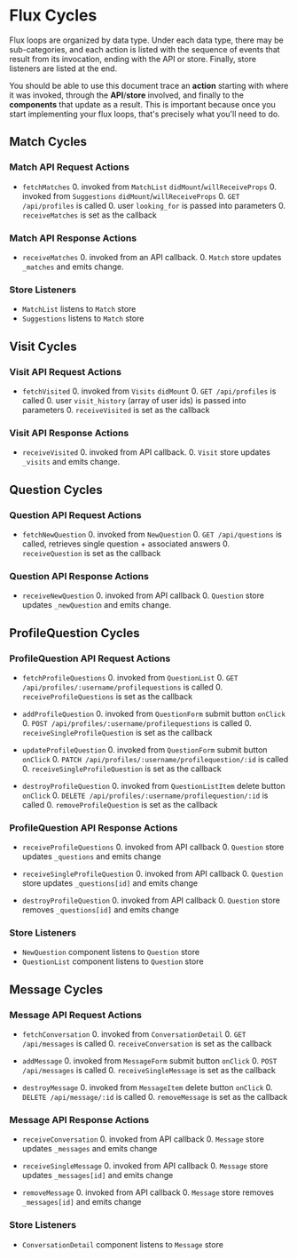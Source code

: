 # Flux Cycles

Flux loops are organized by data type. Under each data type, there may
be sub-categories, and each action is listed with the sequence of events
that result from its invocation, ending with the API or store. Finally,
store listeners are listed at the end.

You should be able to use this document trace an **action** starting
with where it was invoked, through the **API**/**store** involved, and
finally to the **components** that update as a result. This is important
because once you start implementing your flux loops, that's precisely
what you'll need to do.

## Match Cycles

### Match API Request Actions

* `fetchMatches`
  0. invoked from `MatchList` `didMount`/`willReceiveProps`
  0. invoked from `Suggestions` `didMount`/`willReceiveProps`
  0. `GET /api/profiles` is called
  0. user `looking_for` is passed into parameters
  0. `receiveMatches` is set as the callback

### Match API Response Actions

* `receiveMatches`
  0. invoked from an API callback.
  0. `Match` store updates `_matches` and emits change.

### Store Listeners
  * `MatchList` listens to `Match` store
  * `Suggestions` listens to `Match` store

## Visit Cycles

### Visit API Request Actions

* `fetchVisited`
  0. invoked from `Visits` `didMount`
  0. `GET /api/profiles` is called
  0. user `visit_history` (array of user ids) is passed into parameters
  0. `receiveVisited` is set as the callback

### Visit API Response Actions

* `receiveVisited`
  0. invoked from API callback.
  0. `Visit` store updates `_visits` and emits change.

## Question Cycles

### Question API Request Actions

* `fetchNewQuestion`
  0. invoked from `NewQuestion`
  0. `GET /api/questions` is called, retrieves single question + associated answers
  0. `receiveQuestion` is set as the callback

### Question API Response Actions

* `receiveNewQuestion`
  0. invoked from API callback
  0. `Question` store updates `_newQuestion` and emits change.

## ProfileQuestion Cycles

### ProfileQuestion API Request Actions

* `fetchProfileQuestions`
  0. invoked from `QuestionList`
  0. `GET /api/profiles/:username/profilequestions` is called
  0. `receiveProfileQuestions` is set as the callback

* `addProfileQuestion`
  0. invoked from `QuestionForm` submit button `onClick`
  0. `POST /api/profiles/:username/profilequestions` is called
  0. `receiveSingleProfileQuestion` is set as the callback

* `updateProfileQuestion`
  0. invoked from `QuestionForm` submit button `onClick`
  0. `PATCH /api/profiles/:username/profilequestion/:id` is called
  0. `receiveSingleProfileQuestion` is set as the callback

* `destroyProfileQuestion`
  0. invoked from `QuestionListItem` delete button `onClick`
  0. `DELETE /api/profiles/:username/profilequestion/:id` is called
  0. `removeProfileQuestion` is set as the callback

### ProfileQuestion API Response Actions

* `receiveProfileQuestions`
  0. invoked from API callback
  0. `Question` store updates `_questions` and emits change

* `receiveSingleProfileQuestion`
  0. invoked from API callback
  0. `Question` store updates `_questions[id]` and emits change

* `destroyProfileQuestion`
  0. invoked from API callback
  0. `Question` store removes `_questions[id]` and emits change

### Store Listeners
  * `NewQuestion` component listens to `Question` store
  * `QuestionList` component listens to `Question` store


## Message Cycles

### Message API Request Actions

* `fetchConversation`
  0. invoked from `ConversationDetail`
  0. `GET /api/messages` is called
  0. `receiveConversation` is set as the callback

* `addMessage`
  0. invoked from `MessageForm` submit button `onClick`
  0. `POST /api/messages` is called
  0. `receiveSingleMessage` is set as the callback

* `destroyMessage`
  0. invoked from `MessageItem` delete button `onClick`
  0. `DELETE /api/message/:id` is called
  0. `removeMessage` is set as the callback

### Message API Response Actions

* `receiveConversation`
  0. invoked from API callback
  0. `Message` store updates `_messages` and emits change

* `receiveSingleMessage`
  0. invoked from API callback
  0. `Message` store updates `_messages[id]` and emits change

* `removeMessage`
  0. invoked from API callback
  0. `Message` store removes `_messages[id]` and emits change

### Store Listeners
  * `ConversationDetail` component listens to `Message` store

